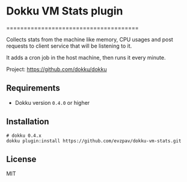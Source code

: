 # Dokku VM Stats plugin
======================================

Collects stats from the machine like memory, CPU usages and post requests to client service that will be listening to it.

It adds a cron job in the host machine, then runs it every minute.


Project: https://github.com/dokku/dokku

Requirements
------------
* Dokku version `0.4.0` or higher

Installation
-----------
```
# dokku 0.4.x
dokku plugin:install https://github.com/evzpav/dokku-vm-stats.git
```

## License

MIT
